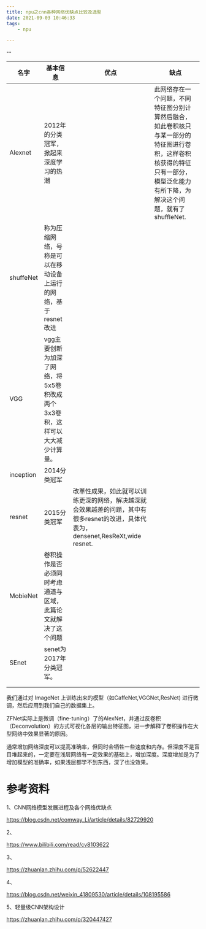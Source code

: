 ```yaml
---
title: npu之cnn各种网络优缺点比较及选型
date: 2021-09-03 10:46:33
tags:
	- npu

---
```


--

| 名字      | 基本信息                                                     | 优点                                                         | 缺点                                                         |
| --------- | ------------------------------------------------------------ | ------------------------------------------------------------ | ------------------------------------------------------------ |
| Alexnet   | 2012年的分类冠军，掀起来深度学习的热潮                       |                                                              | 此网络存在一个问题，不同特征图分别计算然后融合，如此卷积核只与某一部分的特征图进行卷积，这样卷积核获得的特征只有一部分，模型泛化能力有所下降，为解决这个问题，就有了shuffleNet. |
| shuffeNet | 称为压缩网络，号称是可以在移动设备上运行的网络，基于resnet改进 |                                                              |                                                              |
| VGG       | vgg主要创新为加深了网络，将5x5卷积改成两个3x3卷积，这样可以大大减少计算量。 |                                                              |                                                              |
| inception | 2014分类冠军                                                 |                                                              |                                                              |
| resnet    | 2015分类冠军                                                 | 改革性成果，如此就可以训练更深的网络，解决越深就会效果越差的问题，其中有很多resnet的改进，具体代表为，densenet,ResReXt,wide resnet. |                                                              |
| MobieNet  | 卷积操作是否必须同时考虑通道与区域，此篇论文就解决了这个问题 |                                                              |                                                              |
| SEnet     | senet为2017年分类冠军。                                      |                                                              |                                                              |
|           |                                                              |                                                              |                                                              |
|           |                                                              |                                                              |                                                              |



我们通过对 ImageNet 上训练出来的模型（如CaffeNet,VGGNet,ResNet) 进行微调，然后应用到我们自己的数据集上。

ZFNet实际上是微调（fine-tuning）了的AlexNet，并通过反卷积（Deconvolution）的方式可视化各层的输出特征图，进一步解释了卷积操作在大型网络中效果显著的原因。

通常增加网络深度可以提高准确率，但同时会牺牲一些速度和内存。但深度不是盲目堆起来的，一定要在浅层网络有一定效果的基础上，增加深度。深度增加是为了增加模型的准确率，如果浅层都学不到东西，深了也没效果。



# 参考资料

1、CNN网络模型发展进程及各个网络优缺点

https://blog.csdn.net/comway_Li/article/details/82729920

2、

https://www.bilibili.com/read/cv8103622

3、

https://zhuanlan.zhihu.com/p/52622447

4、

https://blog.csdn.net/weixin_41809530/article/details/108195586

5、轻量级CNN架构设计

https://zhuanlan.zhihu.com/p/320447427
